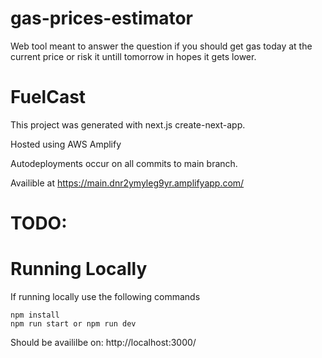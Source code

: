 # gas-prices-estimator
Web tool meant to answer the question if you should get gas today at the current price or risk it untill tomorrow in hopes it gets lower.

# FuelCast

This project was generated with next.js create-next-app.

Hosted using AWS Amplify

Autodeployments occur on all commits to main branch.

Availible at https://main.dnr2ymyleg9yr.amplifyapp.com/

# TODO:

# Running Locally

If running locally use the following commands

```
npm install
npm run start or npm run dev
```

Should be availilbe on: http://localhost:3000/
